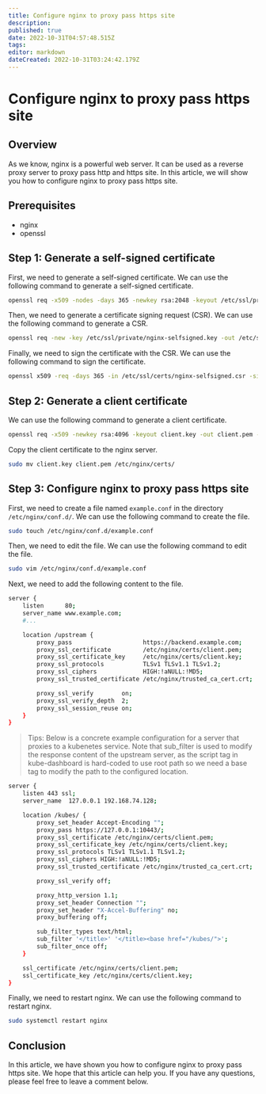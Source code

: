 ```yaml
---
title: Configure nginx to proxy pass https site
description: 
published: true
date: 2022-10-31T04:57:48.515Z
tags: 
editor: markdown
dateCreated: 2022-10-31T03:24:42.179Z
---
```


# Configure nginx to proxy pass https site

## Overview

As we know, nginx is a powerful web server. It can be used as a reverse proxy server to proxy pass http and https site. In this article, we will show you how to configure nginx to proxy pass https site.

## Prerequisites

- nginx
- openssl

## Step 1: Generate a self-signed certificate

First, we need to generate a self-signed certificate. We can use the following command to generate a self-signed certificate.

```bash
openssl req -x509 -nodes -days 365 -newkey rsa:2048 -keyout /etc/ssl/private/nginx-selfsigned.key -out /etc/ssl/certs/nginx-selfsigned.crt
```

Then, we need to generate a certificate signing request (CSR). We can use the following command to generate a CSR.

```bash
openssl req -new -key /etc/ssl/private/nginx-selfsigned.key -out /etc/ssl/certs/nginx-selfsigned.csr
```

Finally, we need to sign the certificate with the CSR. We can use the following command to sign the certificate.

```bash
openssl x509 -req -days 365 -in /etc/ssl/certs/nginx-selfsigned.csr -signkey /etc/ssl/private/nginx-selfsigned.key -out /etc/ssl/certs/nginx-selfsigned.crt
```

## Step 2: Generate a client certificate

We can use the following command to generate a client certificate.

```bash
openssl req -x509 -newkey rsa:4096 -keyout client.key -out client.pem -days 10000 -nodes
```

Copy the client certificate to the nginx server.

```bash
sudo mv client.key client.pem /etc/nginx/certs/
```

## Step 3: Configure nginx to proxy pass https site

First, we need to create a file named `example.conf` in the directory `/etc/nginx/conf.d/`. We can use the following command to create the file.

```bash
sudo touch /etc/nginx/conf.d/example.conf
```

Then, we need to edit the file. We can use the following command to edit the file.

```bash
sudo vim /etc/nginx/conf.d/example.conf
```

Next, we need to add the following content to the file.

```bash
server {
    listen      80;
    server_name www.example.com;
    #...

    location /upstream {
        proxy_pass                    https://backend.example.com;
        proxy_ssl_certificate         /etc/nginx/certs/client.pem;
        proxy_ssl_certificate_key     /etc/nginx/certs/client.key;
        proxy_ssl_protocols           TLSv1 TLSv1.1 TLSv1.2;
        proxy_ssl_ciphers             HIGH:!aNULL:!MD5;
        proxy_ssl_trusted_certificate /etc/nginx/trusted_ca_cert.crt;

        proxy_ssl_verify        on;
        proxy_ssl_verify_depth  2;
        proxy_ssl_session_reuse on;
    }
}
```

>Tips: Below is a concrete example configuration for a server that proxies to a kubenetes service. Note that sub_filter is used to modify the response content of the upstream server, as the script tag in kube-dashboard is hard-coded to use root path so we need a base tag to modify the path to the configured location.

```bash
server {
    listen 443 ssl;
    server_name  127.0.0.1 192.168.74.128;

    location /kubes/ {
        proxy_set_header Accept-Encoding "";
        proxy_pass https://127.0.0.1:10443/;
        proxy_ssl_certificate /etc/nginx/certs/client.pem;
        proxy_ssl_certificate_key /etc/nginx/certs/client.key;
        proxy_ssl_protocols TLSv1 TLSv1.1 TLSv1.2;
        proxy_ssl_ciphers HIGH:!aNULL:!MD5;
        proxy_ssl_trusted_certificate /etc/nginx/trusted_ca_cert.crt;

        proxy_ssl_verify off;

        proxy_http_version 1.1;
        proxy_set_header Connection "";
        proxy_set_header "X-Accel-Buffering" no;
        proxy_buffering off;

        sub_filter_types text/html;
        sub_filter '</title>' '</title><base href="/kubes/">';
        sub_filter_once off;
    }

    ssl_certificate /etc/nginx/certs/client.pem;
    ssl_certificate_key /etc/nginx/certs/client.key;
}
```

Finally, we need to restart nginx. We can use the following command to restart nginx.

```bash
sudo systemctl restart nginx
```

## Conclusion

In this article, we have shown you how to configure nginx to proxy pass https site. We hope that this article can help you. If you have any questions, please feel free to leave a comment below.
